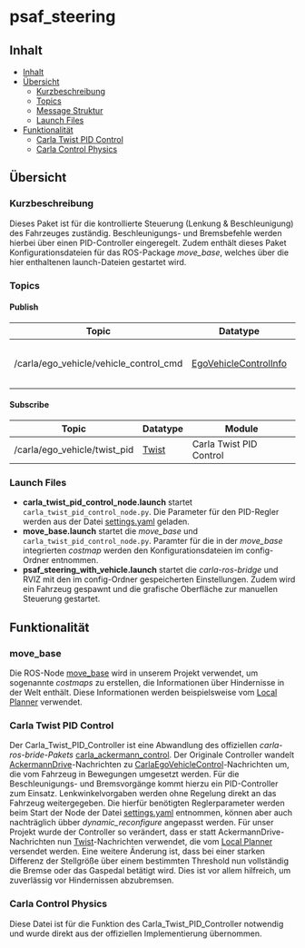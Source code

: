 # psaf_steering

## Inhalt

* [Inhalt](#inhalt)
* [Übersicht](#%c3%9cbersicht)
    * [Kurzbeschreibung](#kurzbeschreibung)
    * [Topics](#topics)
    * [Message Struktur](#message-struktur)
    * [Launch Files](#launch-files)
* [Funktionalität](#funktionalitt)
    * [Carla Twist PID Control](#carla-twist-pid-control)
	* [Carla Control Physics](#carla-control-physics)
    

## Übersicht
### Kurzbeschreibung
Dieses Paket ist für die kontrollierte Steuerung (Lenkung & Beschleunigung) des Fahrzeuges zuständig. 
Beschleunigungs- und Bremsbefehle werden hierbei über einen PID-Controller eingeregelt. Zudem enthält dieses 
Paket Konfigurationsdateien für das ROS-Package *move_base*, welches über die hier enthaltenen launch-Dateien
gestartet wird.

### Topics
#### Publish
| Topic | Datatype | Module|
| ----------- | ----------- |----------- |
| /carla/ego_vehicle/vehicle_control_cmd | [EgoVehicleControlInfo](https://github.com/carla-simulator/ros-bridge/blob/master/carla_ackermann_control/msg/EgoVehicleControlInfo.msg) | Carla Twist PID Control |

#### Subscribe
| Topic | Datatype | Module|
| ----------- | ----------- |----------- |
|  /carla/ego_vehicle/twist_pid | [Twist](http://docs.ros.org/en/jade/api/geometry_msgs/html/msg/Twist.html) | Carla Twist PID Control |


### Launch Files
- **carla_twist_pid_control_node.launch** startet ```carla_twist_pid_control_node.py```.  Die Parameter für den PID-Regler werden aus der Datei [settings.yaml](config/settings.yaml) geladen.
- **move_base.launch** startet die *move_base* und ```carla_twist_pid_control_node.py```. Paramter für die in der *move_base* integrierten *costmap* werden den Konfigurationsdateien im config-Ordner entnommen.
- **psaf_steering_with_vehicle.launch** startet die *carla-ros-bridge* und RVIZ mit den im config-Ordner gespeicherten Einstellungen. Zudem wird ein Fahrzeug
gespawnt und die grafische Oberfläche zur manuellen Steuerung gestartet.

## Funktionalität

### move_base
Die ROS-Node [move_base](http://wiki.ros.org/move_base) wird in unserem Projekt verwendet, um sogenannte *costmaps* zu erstellen, die Informationen über Hindernisse 
in der Welt enthält. Diese Informationen werden beispielsweise vom [Local Planner](../psaf_local_planner) verwendet.

### Carla Twist PID Control
Der Carla_Twist_PID_Controller ist eine Abwandlung des offiziellen *carla-ros-bride-Pakets* [carla_ackermann_control](https://github.com/carla-simulator/ros-bridge/tree/master/carla_ackermann_control). 
Der Originale Controller wandelt [AckermannDrive](http://docs.ros.org/en/api/ackermann_msgs/html/msg/AckermannDrive.html)-Nachrichten zu [CarlaEgoVehicleControl](https://github.com/carla-simulator/ros-bridge/blob/master/carla_ackermann_control/msg/EgoVehicleControlInfo.msg)-Nachrichten um, die vom Fahrzeug in Bewegungen umgesetzt werden. Für die Beschleunigungs- und Bremsvorgänge kommt hierzu ein PID-Controller zum Einsatz. Lenkwinkelvorgaben werden ohne Regelung direkt an das Fahrzeug weitergegeben.
Die hierfür benötigten Reglerparameter werden beim Start der Node der Datei [settings.yaml](config/settings.yaml) entnommen, können aber auch nachträglich übber *dynamic_reconfigure* angepasst werden.
Für unser Projekt wurde der Controller so verändert, dass er statt AckermannDrive-Nachrichten nun [Twist](http://docs.ros.org/en/jade/api/geometry_msgs/html/msg/Twist.html)-Nachrichten verwendet, die vom [Local Planner](https://github.com/ll7/psaf1/tree/develop/psaf_ros/psaf_local_planner) versendet werden.
Eine weitere Änderung ist, dass bei einer starken Differenz der Stellgröße über einem bestimmten Threshold nun vollständig die Bremse oder das Gaspedal betätigt wird. Dies ist vor allem hilfreich, um zuverlässig vor Hindernissen abzubremsen.

### Carla Control Physics
Diese Datei ist für die Funktion des Carla_Twist_PID_Controller notwendig und wurde direkt aus der offiziellen Implementierung übernommen.
